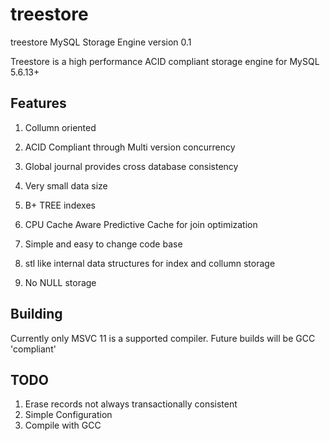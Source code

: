 treestore
=========

treestore MySQL Storage Engine version 0.1

Treestore is a high performance ACID compliant storage engine for MySQL 5.6.13+

Features
--------

 1. Collumn oriented

 2. ACID Compliant through Multi version concurrency

 3. Global journal provides cross database consistency

 4. Very small data size

 5. B+ TREE indexes

 6. CPU Cache Aware Predictive Cache for join optimization

 7. Simple and easy to change code base

 8. stl like internal data structures for index and collumn storage

 9. No NULL storage 


Building
--------

Currently only MSVC 11 is a supported compiler. Future builds will be GCC 'compliant'

TODO
----

 1. Erase records not always transactionally consistent
 2. Simple Configuration
 3. Compile with GCC